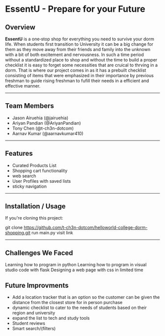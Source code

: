 # EssentU - Prepare for your Future

## Overview

**EssentU** is a one‑stop shop for everything you need to survive your dorm life. 
When students first transition to University it can be a big change for them as they move away from their friends and family into the unknown
with a bit of both excitement and nervousness. In such a time period without a standardized place to shop and without the time to build a proper 
checklist it is easy to forget some necessities that are cruical to thrving in a dorm. That is where our project comes in as it has a prebuilt 
checklist consisting of items that were emphasized in their importance by previous freshman to guide rising freshman 
to fufill their needs in a efficient and effective manner. 

---

## Team Members
- Jason Airuehia (@jairuehia)
- Ariyan Pandian (@AriyanPandian)
- Tony Chen (@t-ch3n-dotcom)
- Aarnav Kumar (@aarnavkumar410)

---

## Features
- Curated Products List
- Shopping cart functionality
- web search
- User Profiles with saved lists
- sticky navigation

---

## Installation / Usage

If you're cloning this project:

git clone https://github.com/t-ch3n-dotcom/helloworld-college-dorm-shopping.git
run main.py
visit link 

---

## Challenges We Faced 

Learning how to program in python
Learning how to program in visual studio code with flask
Designing a web page with css in limited time 

## Future Improvments

- Add a location tracker that is an option so the customer can be given the distance from the closest store for in person purchase 
- dynamic checklist to cater to the needs of students based on their region and university
- expand the list to tech and study tools
- Student reviews
- Smart search/(filters)
  




